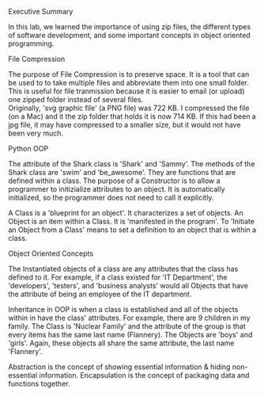 Executive Summary

In this lab, we learned the importance of using zip files, the different types of software development, and some important concepts in object oriented programming. 

File Compression

The purpose of File Compression is to preserve space.  It is a tool that can be used to to take multiple files and abbreviate them into one small folder.  This is useful for file tranmission because it is easier to email (or upload) one zipped folder instead of several files.  
Originally, 'svg graphic file' (a PNG file) was 722 KB.  I compressed the file (on a Mac) and it the zip folder that holds it is now 714 KB. If this had been a jpg file, it may have compressed to a smaller size, but it would not have been very much.  

Python OOP

The attribute of the Shark class is 'Shark' and 'Sammy'.  The methods of the Shark class are 'swim' and 'be_awesome'.  They are functions that are defined within a class. The purpose of a Constructor is to allow a programmer to initizialize attributes to an object.  It is automatically initialized, so the programmer does not need to call it explicitly. 

A Class is a 'blueprint for an object'.  It characterizes a set of objects.  An Object is an item within a Class.  It is 'manifested in the program'.  To 'Initiate an Object from a Class' means to set a definition to an object that is within a class. 

Object Oriented Concepts

The Instantiated objects of a class are any attributes that the class has defined to it.  For example, if a class existed for 'IT Department', the 'developers', 'testers', and 'business analysts' would all Objects that have the attribute of being an employee of the IT department.  

Inheritance in OOP is when a class is established and all of the objects within in have the class' attributes.  For example, there are 9 children in my family.  The Class is 'Nuclear Family' and the attribute of the group is that every items has the same last name (Flannery).  The Objects are 'boys' and 'girls'.  Again, these objects all share the same attribute, the last name 'Flannery'. 

Abstraction is the concept of showing essential information & hiding non-essential information.  Encapsulation is the concept of packaging data and functions together. 
